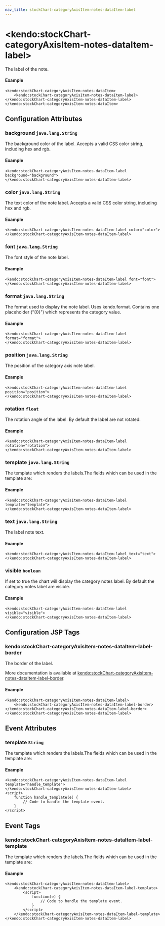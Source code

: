 ```yaml
---
nav_title: stockChart-categoryAxisItem-notes-dataItem-label
---
```


# \<kendo:stockChart-categoryAxisItem-notes-dataItem-label\>

The label of the note.

#### Example
    <kendo:stockChart-categoryAxisItem-notes-dataItem>
        <kendo:stockChart-categoryAxisItem-notes-dataItem-label></kendo:stockChart-categoryAxisItem-notes-dataItem-label>
    </kendo:stockChart-categoryAxisItem-notes-dataItem>

## Configuration Attributes

### background `java.lang.String`

The background color of the label. Accepts a valid CSS color string, including hex and rgb.

#### Example
    <kendo:stockChart-categoryAxisItem-notes-dataItem-label background="background">
    </kendo:stockChart-categoryAxisItem-notes-dataItem-label>

### color `java.lang.String`

The text color of the note label. Accepts a valid CSS color string, including hex and rgb.

#### Example
    <kendo:stockChart-categoryAxisItem-notes-dataItem-label color="color">
    </kendo:stockChart-categoryAxisItem-notes-dataItem-label>

### font `java.lang.String`

The font style of the note label.

#### Example
    <kendo:stockChart-categoryAxisItem-notes-dataItem-label font="font">
    </kendo:stockChart-categoryAxisItem-notes-dataItem-label>

### format `java.lang.String`

The format used to display the note label. Uses kendo.format. Contains one placeholder ("{0}") which represents the category value.

#### Example
    <kendo:stockChart-categoryAxisItem-notes-dataItem-label format="format">
    </kendo:stockChart-categoryAxisItem-notes-dataItem-label>

### position `java.lang.String`

The position of the category axis note label.

#### Example
    <kendo:stockChart-categoryAxisItem-notes-dataItem-label position="position">
    </kendo:stockChart-categoryAxisItem-notes-dataItem-label>

### rotation `float`

The rotation angle of the label. By default the label are not rotated.

#### Example
    <kendo:stockChart-categoryAxisItem-notes-dataItem-label rotation="rotation">
    </kendo:stockChart-categoryAxisItem-notes-dataItem-label>

### template `java.lang.String`

The template which renders the labels.The fields which can be used in the template are:

#### Example
    <kendo:stockChart-categoryAxisItem-notes-dataItem-label template="template">
    </kendo:stockChart-categoryAxisItem-notes-dataItem-label>

### text `java.lang.String`

The label note text.

#### Example
    <kendo:stockChart-categoryAxisItem-notes-dataItem-label text="text">
    </kendo:stockChart-categoryAxisItem-notes-dataItem-label>

### visible `boolean`

If set to true the chart will display the category notes label. By default the category notes label are visible.

#### Example
    <kendo:stockChart-categoryAxisItem-notes-dataItem-label visible="visible">
    </kendo:stockChart-categoryAxisItem-notes-dataItem-label>


##  Configuration JSP Tags

### kendo:stockChart-categoryAxisItem-notes-dataItem-label-border

The border of the label.

More documentation is available at [kendo:stockChart-categoryAxisItem-notes-dataItem-label-border](/kendo-ui/api/wrappers/jsp/stockchart/categoryaxisitem-notes-dataitem-label-border).

#### Example

    <kendo:stockChart-categoryAxisItem-notes-dataItem-label>
        <kendo:stockChart-categoryAxisItem-notes-dataItem-label-border></kendo:stockChart-categoryAxisItem-notes-dataItem-label-border>
    </kendo:stockChart-categoryAxisItem-notes-dataItem-label>


## Event Attributes

### template `String`

The template which renders the labels.The fields which can be used in the template are:


#### Example
    <kendo:stockChart-categoryAxisItem-notes-dataItem-label template="handle_template">
    </kendo:stockChart-categoryAxisItem-notes-dataItem-label>
    <script>
        function handle_template(e) {
            // Code to handle the template event.
        }
    </script>

## Event Tags

### kendo:stockChart-categoryAxisItem-notes-dataItem-label-template

The template which renders the labels.The fields which can be used in the template are:


#### Example
    <kendo:stockChart-categoryAxisItem-notes-dataItem-label>
        <kendo:stockChart-categoryAxisItem-notes-dataItem-label-template>
            <script>
                function(e) {
                    // Code to handle the template event.
                }
            </script>
        </kendo:stockChart-categoryAxisItem-notes-dataItem-label-template>
    </kendo:stockChart-categoryAxisItem-notes-dataItem-label>

